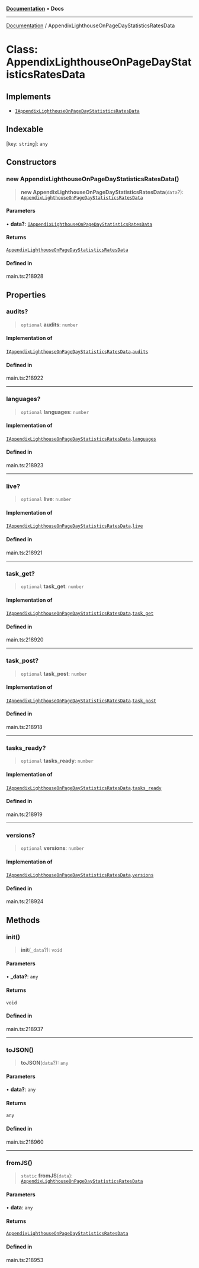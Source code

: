 [**Documentation**](../README.md) • **Docs**

***

[Documentation](../globals.md) / AppendixLighthouseOnPageDayStatisticsRatesData

# Class: AppendixLighthouseOnPageDayStatisticsRatesData

## Implements

- [`IAppendixLighthouseOnPageDayStatisticsRatesData`](../interfaces/IAppendixLighthouseOnPageDayStatisticsRatesData.md)

## Indexable

 \[`key`: `string`\]: `any`

## Constructors

### new AppendixLighthouseOnPageDayStatisticsRatesData()

> **new AppendixLighthouseOnPageDayStatisticsRatesData**(`data`?): [`AppendixLighthouseOnPageDayStatisticsRatesData`](AppendixLighthouseOnPageDayStatisticsRatesData.md)

#### Parameters

• **data?**: [`IAppendixLighthouseOnPageDayStatisticsRatesData`](../interfaces/IAppendixLighthouseOnPageDayStatisticsRatesData.md)

#### Returns

[`AppendixLighthouseOnPageDayStatisticsRatesData`](AppendixLighthouseOnPageDayStatisticsRatesData.md)

#### Defined in

main.ts:218928

## Properties

### audits?

> `optional` **audits**: `number`

#### Implementation of

[`IAppendixLighthouseOnPageDayStatisticsRatesData`](../interfaces/IAppendixLighthouseOnPageDayStatisticsRatesData.md).[`audits`](../interfaces/IAppendixLighthouseOnPageDayStatisticsRatesData.md#audits)

#### Defined in

main.ts:218922

***

### languages?

> `optional` **languages**: `number`

#### Implementation of

[`IAppendixLighthouseOnPageDayStatisticsRatesData`](../interfaces/IAppendixLighthouseOnPageDayStatisticsRatesData.md).[`languages`](../interfaces/IAppendixLighthouseOnPageDayStatisticsRatesData.md#languages)

#### Defined in

main.ts:218923

***

### live?

> `optional` **live**: `number`

#### Implementation of

[`IAppendixLighthouseOnPageDayStatisticsRatesData`](../interfaces/IAppendixLighthouseOnPageDayStatisticsRatesData.md).[`live`](../interfaces/IAppendixLighthouseOnPageDayStatisticsRatesData.md#live)

#### Defined in

main.ts:218921

***

### task\_get?

> `optional` **task\_get**: `number`

#### Implementation of

[`IAppendixLighthouseOnPageDayStatisticsRatesData`](../interfaces/IAppendixLighthouseOnPageDayStatisticsRatesData.md).[`task_get`](../interfaces/IAppendixLighthouseOnPageDayStatisticsRatesData.md#task_get)

#### Defined in

main.ts:218920

***

### task\_post?

> `optional` **task\_post**: `number`

#### Implementation of

[`IAppendixLighthouseOnPageDayStatisticsRatesData`](../interfaces/IAppendixLighthouseOnPageDayStatisticsRatesData.md).[`task_post`](../interfaces/IAppendixLighthouseOnPageDayStatisticsRatesData.md#task_post)

#### Defined in

main.ts:218918

***

### tasks\_ready?

> `optional` **tasks\_ready**: `number`

#### Implementation of

[`IAppendixLighthouseOnPageDayStatisticsRatesData`](../interfaces/IAppendixLighthouseOnPageDayStatisticsRatesData.md).[`tasks_ready`](../interfaces/IAppendixLighthouseOnPageDayStatisticsRatesData.md#tasks_ready)

#### Defined in

main.ts:218919

***

### versions?

> `optional` **versions**: `number`

#### Implementation of

[`IAppendixLighthouseOnPageDayStatisticsRatesData`](../interfaces/IAppendixLighthouseOnPageDayStatisticsRatesData.md).[`versions`](../interfaces/IAppendixLighthouseOnPageDayStatisticsRatesData.md#versions)

#### Defined in

main.ts:218924

## Methods

### init()

> **init**(`_data`?): `void`

#### Parameters

• **\_data?**: `any`

#### Returns

`void`

#### Defined in

main.ts:218937

***

### toJSON()

> **toJSON**(`data`?): `any`

#### Parameters

• **data?**: `any`

#### Returns

`any`

#### Defined in

main.ts:218960

***

### fromJS()

> `static` **fromJS**(`data`): [`AppendixLighthouseOnPageDayStatisticsRatesData`](AppendixLighthouseOnPageDayStatisticsRatesData.md)

#### Parameters

• **data**: `any`

#### Returns

[`AppendixLighthouseOnPageDayStatisticsRatesData`](AppendixLighthouseOnPageDayStatisticsRatesData.md)

#### Defined in

main.ts:218953
